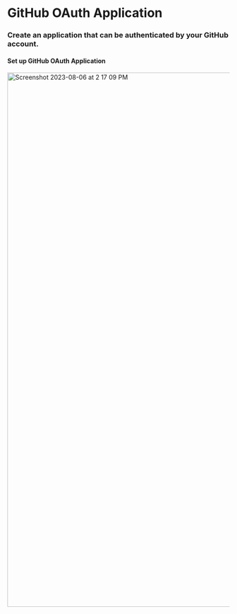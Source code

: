 # GitHub OAuth Application

### Create an application that can be authenticated by your GitHub account.
#### Set up GitHub OAuth Application


<img width="1210" alt="Screenshot 2023-08-06 at 2 17 09 PM" src="https://github.com/myplancash/github-oauth-application/assets/64751892/44178d65-8128-4b5f-8713-7c2290f114b1">
